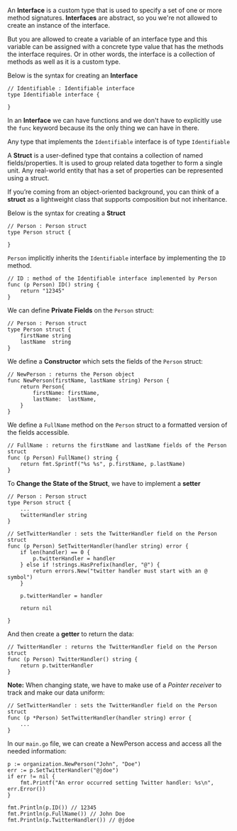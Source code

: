 An **Interface** is a custom type that is used to specify a set of one or more method signatures. **Interfaces** are abstract, so you we're not allowed to create an instance of the interface.

But you are allowed to create a variable of an interface type and this variable can be assigned with a concrete type value that has the methods the interface requires. Or in other words, the interface is a collection of methods as well as it is a custom type.

Below is the syntax for creating an **Interface**

```
// Identifiable : Identifiable interface
type Identifiable interface {

}
```

In an **Interface** we can have functions and we don't have to explicitly use the `func` keyword because its the only thing we can have in there.

Any type that implements the `Identifiable` interface is of type `Identifiable`

A **Struct** is a user-defined type that contains a collection of named fields/properties. It is used to group related data together to form a single unit. Any real-world entity that has a set of properties can be represented using a struct.

If you’re coming from an object-oriented background, you can think of a **struct** as a lightweight class that supports composition but not inheritance.

Below is the syntax for creating a **Struct**

```
// Person : Person struct
type Person struct {

}
```

`Person` implicitly inherits the `Identifiable` interface by implementing the `ID` method.

```
// ID : method of the Identifiable interface implemented by Person
func (p Person) ID() string {
	return "12345"
}
```

We can define **Private Fields** on the `Person` struct:

```
// Person : Person struct
type Person struct {
	firstName string
	lastName  string
}
```

We define a **Constructor** which sets the fields of the `Person` struct:

```
// NewPerson : returns the Person object
func NewPerson(firstName, lastName string) Person {
	return Person{
		firstName: firstName,
		lastName:  lastName,
	}
}
```

We define a `FullName` method on the `Person` struct to a formatted version of the fields accessible.

```
// FullName : returns the firstName and lastName fields of the Person struct
func (p Person) FullName() string {
	return fmt.Sprintf("%s %s", p.firstName, p.lastName)
}
```

To **Change the State of the Struct**, we have to implement a **setter**

```
// Person : Person struct
type Person struct {
	...
	twitterHandler string
}
```

```
// SetTwitterHandler : sets the TwitterHandler field on the Person struct
func (p Person) SetTwitterHandler(handler string) error {
	if len(handler) == 0 {
		p.twitterHandler = handler
	} else if !strings.HasPrefix(handler, "@") {
		return errors.New("twitter handler must start with an @ symbol")
	}

	p.twitterHandler = handler

	return nil

}

```

And then create a **getter** to return the data:

```
// TwitterHandler : returns the TwitterHandler field on the Person struct
func (p Person) TwitterHandler() string {
	return p.twitterHandler
}
```

**Note:** When changing state, we have to make use of a _Pointer receiver_ to track and make our data uniform:

```
// SetTwitterHandler : sets the TwitterHandler field on the Person struct
func (p *Person) SetTwitterHandler(handler string) error {
	...
}
```

In our `main.go` file, we can create a NewPerson access and access all the needed information:

```
p := organization.NewPerson("John", "Doe")
err := p.SetTwitterHandler("@jdoe")
if err != nil {
	fmt.Printf("An error occurred setting Twitter handler: %s\n", err.Error())
}

fmt.Println(p.ID()) // 12345
fmt.Println(p.FullName()) // John Doe
fmt.Println(p.TwitterHandler()) // @jdoe
```
